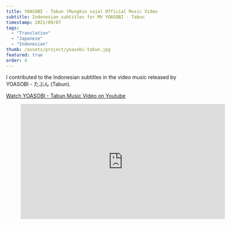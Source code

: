```yaml
---
title: YOASOBI - Tabun (Mungkin saja) Official Music Video
subtitle: Indonesian subtitles for MV YOASOBI - Tabun
timestamp: 2021/09/07
tags:
  - "Translation"
  - "Japanese"
  - "Indonesian"
thumb: /assets/project/yoasobi-tabun.jpg
featured: true
order: 4
---
```


I contributed to the Indonesian subtitles in the video music released by YOASOBI - たぶん (Tabun).

[Watch YOASOBI - Tabun Music Video on Youtube](https://www.youtube.com/watch?v=8iuLXODzL04)

<figure>
<iframe width="560" height="315" src="https://www.youtube.com/embed/8iuLXODzL04" title="YouTube video player" frameBorder="0" allow="accelerometer; autoplay; clipboard-write; encrypted-media; gyroscope; picture-in-picture" allowFullScreen></iframe>
</figure>
